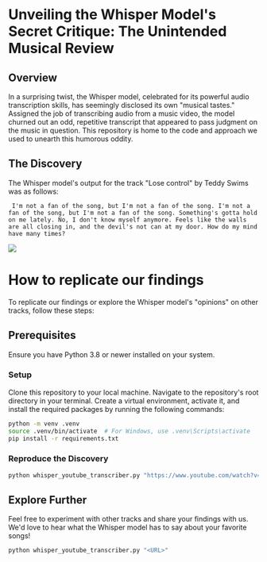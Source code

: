 # Unveiling the Whisper Model's Secret Critique: The Unintended Musical Review

## Overview
In a surprising twist, the Whisper model, celebrated for its powerful audio transcription skills, has seemingly disclosed its own "musical tastes." Assigned the job of transcribing audio from a music video, the model churned out an odd, repetitive transcript that appeared to pass judgment on the music in question. This repository is home to the code and approach we used to unearth this humorous oddity.

## The Discovery

The Whisper model's output for the track "Lose control" by Teddy Swims was as follows:
```
 I'm not a fan of the song, but I'm not a fan of the song. I'm not a fan of the song, but I'm not a fan of the song. Something's gotta hold on me lately. No, I don't know myself anymore. Feels like the walls are all closing in, and the devil's not can at my door. How do my mind have many times?
```

[![](https://img.youtube.com/vi/GZ3zL7kT6_c/0.jpg)](https://www.youtube.com/watch?v=GZ3zL7kT6_c)


# How to replicate our findings
To replicate our findings or explore the Whisper model's "opinions" on other tracks, follow these steps:

## Prerequisites
Ensure you have Python 3.8 or newer installed on your system.

### Setup
Clone this repository to your local machine.
Navigate to the repository's root directory in your terminal.
Create a virtual environment, activate it, and install the required packages by running the following commands:
```bash
python -m venv .venv
source .venv/bin/activate  # For Windows, use .venv\Scripts\activate
pip install -r requirements.txt
```

### Reproduce the Discovery
```bash
python whisper_youtube_transcriber.py "https://www.youtube.com/watch?v=GZ3zL7kT6_c"
```

## Explore Further
Feel free to experiment with other tracks and share your findings with us. We'd love to hear what the Whisper model has to say about your favorite songs!
```bash
python whisper_youtube_transcriber.py "<URL>"
```




